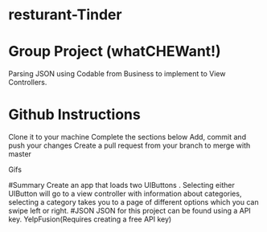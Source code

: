 # resturant-Tinder
# Group Project (whatCHEWant!)
Parsing JSON using Codable from Business to implement to View Controllers.
# Github Instructions
Clone it to your machine
Complete the sections below
Add, commit and push your changes
Create a pull request from your branch to merge with master
 
Gifs

#Summary
Create an app that loads two UIButtons . Selecting either UIButton will go to a view controller with information about categories, selecting a category takes you to a page of different options which you can swipe left or right.
#JSON
JSON for this project can be found using a API key.
YelpFusion(Requires creating a free API key)
